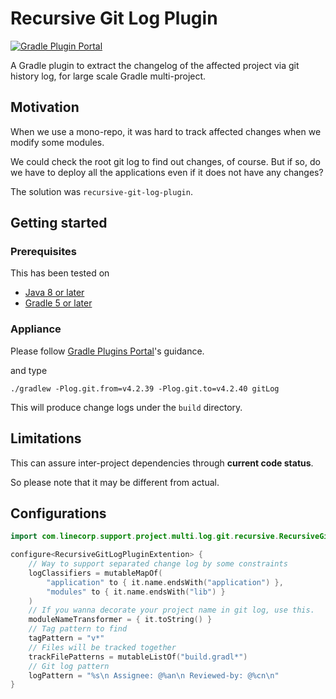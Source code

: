 # Recursive Git Log Plugin

[![Gradle Plugin Portal](https://img.shields.io/maven-metadata/v/https/plugins.gradle.org/m2/com/linecorp/recursive-git-log-plugin/com.linecorp.recursive-git-log-plugin.gradle.plugin/maven-metadata.xml.svg?colorB=007ec6&label=Gradle%20Plugin%20Portal)](https://plugins.gradle.org/plugin/com.linecorp.recursive-git-log-plugin)

A Gradle plugin to extract the changelog of the affected project via git history log, for large scale Gradle multi-project.

## Motivation

When we use a mono-repo, it was hard to track affected changes when we modify some modules.

We could check the root git log to find out changes, of course. But if so, do we have to deploy all the applications even if it does not have any changes?

The solution was `recursive-git-log-plugin`.

## Getting started

### Prerequisites

This has been tested on

- [Java 8 or later](https://adoptopenjdk.net/)
- [Gradle 5 or later](https://gradle.org/releases/)

### Appliance

Please follow [Gradle Plugins Portal](https://plugins.gradle.org/plugin/com.linecorp.recursive-git-log-plugin)'s guidance.

and type

`./gradlew -Plog.git.from=v4.2.39 -Plog.git.to=v4.2.40 gitLog`

This will produce change logs under the `build` directory.

## Limitations

This can assure inter-project dependencies through **current code status**.

So please note that it may be different from actual.

## Configurations

```kotlin
import com.linecorp.support.project.multi.log.git.recursive.RecursiveGitLogPluginExtension

configure<RecursiveGitLogPluginExtention> {
    // Way to support separated change log by some constraints 
    logClassifiers = mutableMapOf(
        "application" to { it.name.endsWith("application") },
        "modules" to { it.name.endsWith("lib") }
    )
    // If you wanna decorate your project name in git log, use this.
    moduleNameTransformer = { it.toString() }
    // Tag pattern to find
    tagPattern = "v*"
    // Files will be tracked together 
    trackFilePatterns = mutableListOf("build.gradl*")
    // Git log pattern
    logPattern = "%s\n Assignee: @%an\n Reviewed-by: @%cn\n"
}
```
